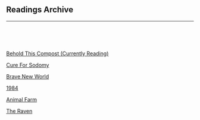 <h2>Readings Archive</h2>
<div class="container"><hr /></div>
<hr style="height:50px; visibility:hidden;" />
<p><a href="behold_this_compost">Behold This Compost (Currently Reading)</a></p>
<p><a href="cure_for_sodomy">Cure For Sodomy</a></p>
<p><a href="brave_new_world">Brave New World</a></p>
<p><a href="1984">1984</a></p>
<p><a href="animal_farm">Animal Farm</a></p>
<p><a href="the_raven_1-6-20.m4a">The Raven</a></p>